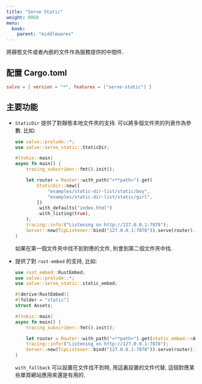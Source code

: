```yaml
---
title: "Serve Static"
weight: 8060
menu:
  book:
    parent: "middlewares"
---
```


將靜態文件或者內嵌的文件作為服務提供的中間件.

## 配置 Cargo.toml

```toml
salvo = { version = "*", features = ["serve-static"] }
```

## 主要功能

* `StaticDir` 提供了對靜態本地文件夾的支持. 可以將多個文件夾的列表作為參數. 比如:

    ```rust
    use salvo::prelude::*;
    use salvo::serve_static::StaticDir;

    #[tokio::main]
    async fn main() {
        tracing_subscriber::fmt().init();

        let router = Router::with_path("<**path>").get(
            StaticDir::new([
                "examples/static-dir-list/static/boy",
                "examples/static-dir-list/static/girl",
            ])
            .with_defaults("index.html")
            .with_listing(true),
        );
        tracing::info!("Listening on http://127.0.0.1:7878");
        Server::new(TcpListener::bind("127.0.0.1:7878")).serve(router).await;
    }
    ```
    如果在第一個文件夾中找不到對應的文件, 則會到第二個文件夾中找.

* 提供了對 `rust-embed` 的支持, 比如:
    ```rust
    use rust_embed::RustEmbed;
    use salvo::prelude::*;
    use salvo::serve_static::static_embed;

    #[derive(RustEmbed)]
    #[folder = "static"]
    struct Assets;

    #[tokio::main]
    async fn main() {
        tracing_subscriber::fmt().init();

        let router = Router::with_path("<**path>").get(static_embed::<Assets>().with_fallback("index.html"));
        tracing::info!("Listening on http://127.0.0.1:7878");
        Server::new(TcpListener::bind("127.0.0.1:7878")).serve(router).await;
    }
    ```

    `with_fallback` 可以設置在文件找不到時, 用這裏設置的文件代替, 這個對應某些單頁網站應用來還是有用的.